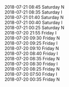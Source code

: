 2018-07-21 08:45 Saturday  N  
2018-07-21 08:35 Saturday  I  
2018-07-21 01:40 Saturday  N  
2018-07-21 00:40 Saturday  I  
2018-07-21 00:25 Saturday  N  
2018-07-20 21:55 Friday  I  
2018-07-20 09:30 Friday  N  
2018-07-20 09:25 Friday  I  
2018-07-20 09:10 Friday  N  
2018-07-20 08:40 Friday  I  
2018-07-20 08:35 Friday  N  
2018-07-20 08:30 Friday  I  
2018-07-20 08:25 Friday  N  
2018-07-20 07:50 Friday  I  
2018-07-20 00:35 Friday  N  

